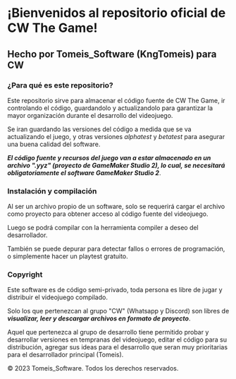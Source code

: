 # ¡Bienvenidos al repositorio oficial de CW The Game!
## Hecho por Tomeis_Software (KngTomeis) para CW


### ¿Para qué es este repositorio?
Este repositorio sirve para almacenar el código fuente de CW The Game, ir controlando el código, guardandolo y actualizandolo para garantizar la mayor organización durante el desarrollo del videojuego.

Se iran guardando las versiones del código a medida que se va actualizando el juego, y otras versiones *alphatest* y *betatest* para asegurar una buena calidad del software.

***El código fuente y recursos del juego van a estar almacenado en un archivo ".yyz" (proyecto de GameMaker Studio 2), lo cual, se necesitará obligatoriamente el software _GameMaker Studio 2_***.

### Instalación y compilación
Al ser un archivo propio de un software, solo se requerirá cargar el archivo como proyecto para obtener acceso al código fuente del videojuego. 

Luego se podrá compilar con la herramienta compiler a deseo del desarrollador. 

También se puede depurar para detectar fallos o errores de programación, o simplemente hacer un playtest gratuito.

### Copyright
Este software es de código semi-privado, toda persona es libre de jugar y distribuir el videojuego compilado. 

Solo los que pertenezcan al grupo "CW" (Whatsapp y Discord) son libres de ***visualizar, leer y descargar archivos en formato de proyecto***.

Aquel que pertenezca al grupo de desarrollo tiene permitido probar y desarrollar versiones en tempranas del videojuego, editar el código para su distribución, agregar sus ideas para el desarrollo que seran muy prioritarias para el desarrollador principal (Tomeis).



© 2023 Tomeis_Software. Todos los derechos reservados.
